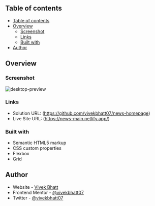 ## Table of contents

- [Table of contents](#table-of-contents)
- [Overview](#overview)
  - [Screenshot](#screenshot)
  - [Links](#links)
  - [Built with](#built-with)
- [Author](#author)

## Overview

### Screenshot
![desktop-preview](https://user-images.githubusercontent.com/93856336/212554137-e0d55f00-6121-4d11-a42a-414b5e1b3efe.jpg)

### Links

- Solution URL: (https://github.com/vivekbhatt07/news-homepage)
- Live Site URL: (https://news-main.netlify.app/)

### Built with

- Semantic HTML5 markup
- CSS custom properties
- Flexbox
- Grid

## Author

- Website - [Vivek Bhatt](https://vivekinfo.netlify.app/)
- Frontend Mentor - [@vivekbhatt07](https://www.frontendmentor.io/profile/vivekbhatt07)
- Twitter - [@vivekbhatt07](https://twitter.com/vivekbhatt07)
